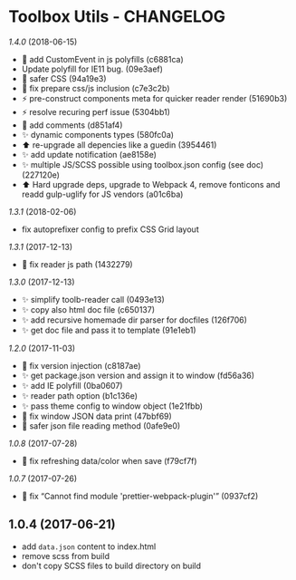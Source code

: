 # Toolbox Utils - CHANGELOG

*1.4.0* (2018-06-15)

  - 🔧 add CustomEvent in js polyfills (c6881ca) 
  - Update polyfill for IE11 bug. (09e3aef) 
  - 💄 safer CSS (94a19e3) 
  - 🐛 fix prepare css/js inclusion (c7e3c2b) 
  - ⚡️ pre-construct components meta for quicker reader render (51690b3) 
  - ⚡️ resolve recuring perf issue (5304bb1) 
  - 📝 add comments (d851af4) 
  - ✨ dynamic components types (580fc0a) 
  - ⬆️ re-upgrade all depencies like a guedin (3954461) 
  - ✨ add update notification (ae8158e) 
  - ✨ multiple JS/SCSS possible using toolbox.json config (see doc) (227120e) 
  - ⬆️ Hard upgrade deps, upgrade to Webpack 4, remove fonticons and readd gulp-uglify for JS vendors (a01c6ba)

*1.3.1* (2018-02-06)
  - fix autoprefixer config to prefix CSS Grid layout

*1.3.1* (2017-12-13)
  - 🐛 fix reader js path (1432279)

*1.3.0* (2017-12-13)
  - ✨ simplify toolb-reader call (0493e13) 
  - ✨ copy also html doc file (c650137) 
  - ✨ add recursive homemade dir parser for docfiles (126f706) 
  - ✨ get doc file and pass it to template (91e1eb1)

*1.2.0* (2017-11-03)
  - 🐛 fix version injection (c8187ae) 
  - ✨ get package.json version and assign it to window (fd56a36) 
  - ✨ add IE polyfill (0ba0607) 
  - ✨ reader path option (b1c136e) 
  - ✨ pass theme config to window object (1e21fbb) 
  - 🐛 fix window JSON data print (47bbf69) 
  - 🔨 safer json file reading method (0afe9e0)

*1.0.8* (2017-07-28)
  - 🐛 fix refreshing data/color when save (f79cf7f)

*1.0.7* (2017-07-26)
  - 🐛 fix “Cannot find module 'prettier-webpack-plugin'” (0937cf2)

## 1.0.4 (2017-06-21)
- add `data.json` content to index.html
- remove scss from build
- don't copy SCSS files to build directory on build
